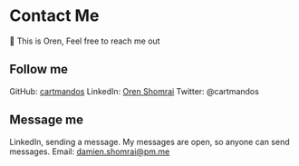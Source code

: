 # Contact Me

👋 This is Oren, Feel free to reach me out

## Follow me

GitHub: [cartmandos](https://github.com/cartmandos)
LinkedIn: [Oren Shomrai](https://linkedin.com/in/oren-shomrai)
Twitter: @cartmandos

## Message me

LinkedIn, sending a message. My messages are open, so anyone can send messages.
Email: <damien.shomrai@pm.me>
